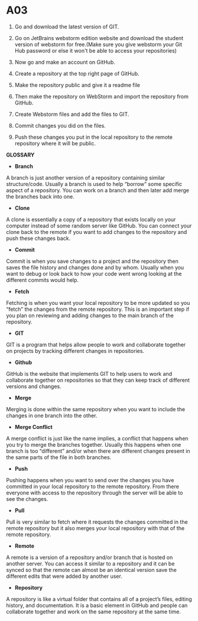 # A03

1) Go and download the latest version of GIT.

2) Go on JetBrains webstorm edition website and download the student version of webstorm for free.(Make sure you give webstorm your Git Hub password or else it won't be able to access your repositories)

3) Now go and make an account on GitHub.

4) Create a repository at the top right page of GitHub.

5) Make the repository public and give it a readme file 

6) Then make the repository on WebStorm and import the repository from GitHub.

7) Create Webstorm files and add the files to GIT.

8) Commit changes you did on the files.

9) Push these changes you put in the local repository to the remote repository where it will be public.


**GLOSSARY**

- **Branch**

A branch is just another version of a repository containing similar structure/code. Usually a branch is used to help “borrow” some specific aspect of a repository. You can work on a branch and then later add merge the branches back into one.
- **Clone**

A clone is essentially a copy of a repository that exists locally on your computer instead of some random server like GitHub. You can connect your clone back to the remote if you want to add changes to the repository and push these changes back.
- **Commit**

Commit is when you save changes to a project and the repository then saves the file history and changes done and by whom. Usually when you want to debug or look back to how your code went wrong looking at the different commits would help.
- **Fetch**

Fetching is when you want your local repository to be more updated so you “fetch” the changes from the remote repository. This is an important step if you plan on reviewing and adding changes to the main branch of the repository. 
- **GIT**

GIT is a program that helps allow people to work and collaborate together on projects by tracking different changes in repositories.
- **Github**

GitHub is the website that implements GIT to help users to work and collaborate together on repositories so that they can keep track of different versions and changes.
- **Merge**

Merging is done within the same repository when you want to include the changes in one branch into the other.
- **Merge Conflict**

A merge conflict is just like the name implies, a conflict that happens when you try to merge the branches together. Usually this happens when one branch is too “different” and/or when there are different changes present in the same parts of the file in both branches.
- **Push**

Pushing happens when you want to send over the changes you have committed in your local repository to the remote repository. From there everyone with access to the repository through the server will be able to see the changes.
- **Pull**

Pull is very similar to fetch where it requests the changes committed in the remote repository but it also merges your local repository with that of the remote repository.
- **Remote**

A remote is a version of a repository and/or branch that is hosted on another server. You can access it similar to a repository and it can be synced so that the remote can almost be an identical version save the different edits that were added by another user.
- **Repository**

A repository is like a virtual folder that contains all of a project’s files, editing history, and documentation. It is a basic element in GitHub and people can collaborate together and work on the same repository at the same time.

